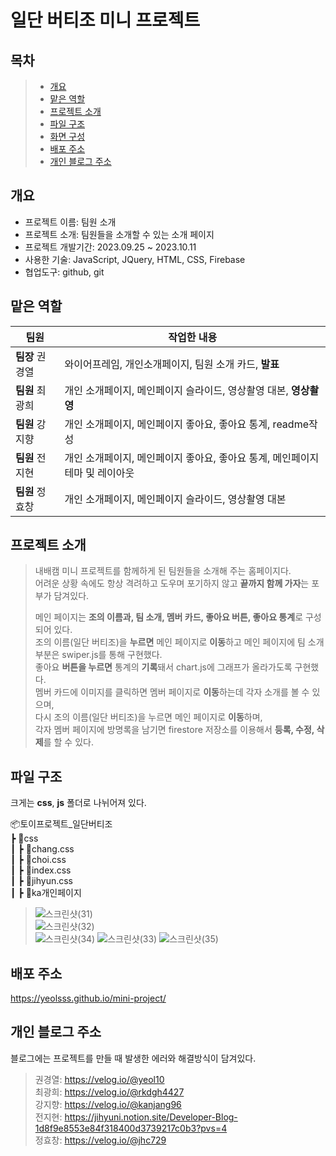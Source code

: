# 일단 버티조 미니 프로젝트

## 목차
 > - [개요](#개요)
 > - [맡은 역할](#맡은-역할)
 > - [프로젝트 소개](#프로젝트-소개)
 > - [파일 구조](#파일-구조)
 > - [화면 구성](#화면-구성)
 > - [배포 주소](#배포-주소)
 > - [개인 블로그 주소](#개인-블로그-주소)

## 개요
- 프로젝트 이름: 팀원 소개
- 프로젝트 소개: 팀원들을 소개할 수 있는 소개 페이지
- 프로젝트 개발기간: 2023.09.25 ~ 2023.10.11
- 사용한 기술: JavaScript, JQuery, HTML, CSS, Firebase
- 협업도구: github, git

## 맡은 역할
|팀원|작업한 내용|
|---|---|
|**팀장** 권경열|와이어프레임, 개인소개페이지, 팀원 소개 카드, **발표**|
|**팀원** 최광희|개인 소개페이지, 메인페이지 슬라이드, 영상촬영 대본, **영상촬영**|
|**팀원** 강지향|개인 소개페이지, 메인페이지 좋아요, 좋아요 통계, readme작성|
|**팀원** 전지현|개인 소개페이지, 메인페이지 좋아요, 좋아요 통계, 메인페이지 테마 및 레이아웃|
|**팀원** 정효창|개인 소개페이지, 메인페이지 슬라이드, 영상촬영 대본|

## 프로젝트 소개
> 내배캠 미니 프로젝트를 함께하게 된 팀원들을 소개해 주는 홈페이지다.  
> 어려운 상황 속에도 항상 격려하고 도우며 포기하지 않고 **끝까지 함께 가자**는 포부가 담겨있다.
>
> 메인 페이지는 **조의 이름과, 팀 소개, 멤버 카드, 좋아요 버튼, 좋아요 통계**로 구성되어 있다.  
> 조의 이름(일단 버티조)을 **누르면** 메인 페이지로 **이동**하고 메인 페이지에 팀 소개 부분은 swiper.js를 통해 구현했다.  
> 좋아요 **버튼을 누르면** 통계의 **기록**돼서 chart.js에 그래프가 올라가도록 구현했다.  
> 멤버 카드에 이미지를 클릭하면 멤버 페이지로 **이동**하는데 각자 소개를 볼 수 있으며,  
> 다시 조의 이름(일단 버티조)을 누르면 메인 페이지로 **이동**하며,  
> 각자 멤버 페이지에 방명록을 남기면 firestore 저장소를 이용해서 **등록, 수정, 삭제**를 할 수 있다.  

## 파일 구조
크게는 **css**, **js** 폴더로 나뉘어져 있다.  

📦토이프로젝트_일단버티조  
 ┣ 📂css  
 ┃ ┣ 📜chang.css  
 ┃ ┣ 📜choi.css  
 ┃ ┣ 📜index.css  
 ┃ ┣ 📜jihyun.css  
 ┃ ┣ 📜ka개인페이지</summary>

> ![스크린샷(31)](https://github.com/yeolsss/mini-project/assets/57513472/29588ff1-cfc1-402e-ac6b-2ff3d422dc39)  
> ![스크린샷(32)](https://github.com/yeolsss/mini-project/assets/57513472/b9b9b340-4be1-4143-8e18-3059aa630dff)  
> ![스크린샷(34)](https://github.com/yeolsss/mini-project/assets/57513472/95e56c6e-595d-4f49-8255-839f28744170)
> ![스크린샷(33)](https://github.com/yeolsss/mini-project/assets/57513472/a25f04b5-a11c-4a62-9913-007ff0a865b9)
> ![스크린샷(35)](https://github.com/yeolsss/mini-project/assets/57513472/a5940271-ef28-4f61-9204-d27e9973f5ca)

</details>

## 배포 주소
https://yeolsss.github.io/mini-project/

## 개인 블로그 주소
블로그에는 프로젝트를 만들 때 발생한 에러와 해결방식이 담겨있다.
> 권경열: https://velog.io/@yeol10  
> 최광희: https://velog.io/@rkdgh4427  
> 강지향: https://velog.io/@kanjang96  
> 전지현: https://jihyuni.notion.site/Developer-Blog-1d8f9e8553e84f318400d3739217c0b3?pvs=4  
> 정효창: https://velog.io/@jhc729
